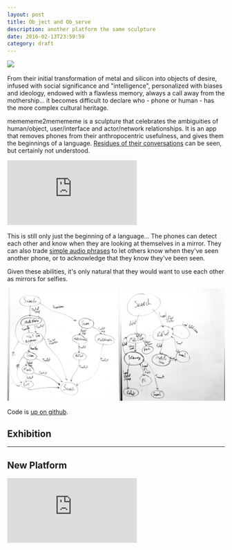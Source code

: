 ```yaml
---
layout: post
title: Ob_ject and Ob_serve 
description: another platform the same sculpture
date: 2016-02-13T23:59:59
category: draft
---
```

![](/assets/posts/ob-ob/ob-ob.jpg)

From their initial transformation of metal and silicon into objects of desire, infused with social significance and "intelligence", personalized with biases and ideology, endowed with a flawless memory, always a call away from the mothership... it becomes difficult to declare who - phone or human - has the more complex cultural heritage.

memememe2memememe is a sculpture that celebrates the ambiguities of human/object, user/interface and actor/network relationships. It is an app that removes phones from their anthropocentric usefulness, and gives them the beginnings of a language. [Residues of their conversations](http://memememe2memememe.tumblr.com/) can be seen, but certainly not understood.

<div class="video-wrapper video-wrapper-16x9">
  <iframe src="https://player.vimeo.com/video/121315652" frameborder="0" webkitallowfullscreen="" mozallowfullscreen="" allowfullscreen=""></iframe>
</div>

This is still only just the beginning of a language... The phones can detect each other and know when they are looking at themselves in a mirror. They can also trade [simple audio phrases](/post/making-these-things-talk/) to let others know when they've seen another phone, or to acknowledge that they know they've been seen.

Given these abilities, it's only natural that they would want to use each other as mirrors for selfies.

![](/assets/posts/memememe2memememe/commProto.png)

Code is [up on github](https://github.com/thiagohersan/memememe/tree/memememe2memememe).

## Exhibition 

---

## New Platform

<div class="video-wrapper video-wrapper-16x9">
  <iframe frameborder="0" allowFullScreen webkitallowfullscreen mozallowfullscreen src="https://gallery.autodesk.com/fusion360/projects/76309/assets/252809/embed"></iframe>
</div>
